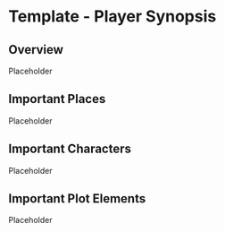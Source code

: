 # Template - Player Synopsis

## Overview

Placeholder

## Important Places

Placeholder

## Important Characters

Placeholder

## Important Plot Elements

Placeholder